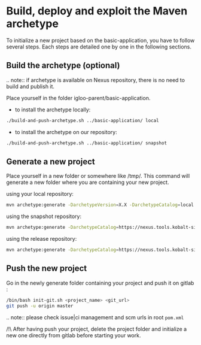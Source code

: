 Build, deploy and exploit the Maven archetype
=============================================

To initialize a new project based on the basic-application, you have to follow several steps.
Each steps are detailed one by one in the following sections.


Build the archetype (optional)
------------------------------

.. note:: if archetype is available on Nexus repository, there is no need to build and publish it.

Place yourself in the folder igloo-parent/basic-application.

- to install the archetype locally:
```sh
./build-and-push-archetype.sh ../basic-application/ local
```

- to install the archetype on our repository:
```sh
./build-and-push-archetype.sh ../basic-application/ snapshot
```


Generate a new project
----------------------

Place yourself in a new folder or somewhere like /tmp/. This command will
generate a new folder where you are containing your new project.

using your local repository:
```sh
mvn archetype:generate -DarchetypeVersion=X.X -DarchetypeCatalog=local -DartifactId=your-artifact-id -DgroupId=your.group.id -Dversion=0.1-SNAPSHOT -Dpackage=com.your.package -DarchetypeApplicationNamePrefix="YourApplication" -DarchetypeSpringAnnotationValuePrefix="yourApplication" -DarchetypeFullApplicationName="Customer - Your application" -DarchetypeDatabasePrefix=c_database_prefix -DarchetypeDataDirectory=your-data-directory
```

using the snapshot repository:
```sh
mvn archetype:generate -DarchetypeCatalog=https://nexus.tools.kobalt-si.fr/repository/igloo-snapshots/ -DartifactId=your-artifact-id -DgroupId=your.group.id -Dversion=0.1-SNAPSHOT -Dpackage=com.your.package -DarchetypeApplicationNamePrefix="YourApplication" -DarchetypeSpringAnnotationValuePrefix="yourApplication" -DarchetypeFullApplicationName="Customer - Your application" -DarchetypeDatabasePrefix=c_database_prefix -DarchetypeDataDirectory=your-data-directory
```

using the release repository:
```sh
mvn archetype:generate -DarchetypeCatalog=https://nexus.tools.kobalt-si.fr/repository/igloo-releases/ -DartifactId=your-artifact-id -DgroupId=your.group.id -Dversion=0.1-SNAPSHOT -Dpackage=com.your.package -DarchetypeApplicationNamePrefix="YourApplication" -DarchetypeSpringAnnotationValuePrefix="yourApplication" -DarchetypeFullApplicationName="Customer - Your application" -DarchetypeDatabasePrefix=c_database_prefix -DarchetypeDataDirectory=your-data-directory
```


Push the new project
--------------------

Go in the newly generate folder containing your project and push it on gitlab :

```sh
/bin/bash init-git.sh <project_name> <git_url>
git push -u origin master
```

.. note:: please check issue|ci management and scm urls in root ``pom.xml``

/!\ After having push your project, delete the project folder and initialize a
new one directly from gitlab before starting your work.

